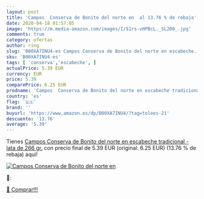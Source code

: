 ```yaml
---
layout: post
title: 'Campos  Conserva de Bonito del norte en  al 13.76 % de rebaja'
date: 2020-04-18 01:57:05
image: 'https://m.media-amazon.com/images/I/51rs-vHPBcL._SL200_.jpg'
comments: true
category: ofertas
author: ring
slug: 'B00XA7INU4-es Campos Conserva de Bonito del norte en escabeche...'
sku: 'B00XA7INU4-es'
tags: [ 'conserva','escabeche', ]
actualPrice: 5.39 EUR
currency: EUR
price: 5.39
comparePrice: 6.25 EUR
prodname: 'Campos  Conserva de Bonito del norte en escabeche tradicional  - lata de 266 gr.'
country: 'es'
flag: '🇪🇸'
brand: ''
buyurl: 'https://www.amazon.es/dp/B00XA7INU4/?tag=tolees-21'
descuento: '13.76'
average: '5.39'
---
```


Tienes [Campos  Conserva de Bonito del norte en escabeche tradicional  - lata de 266 gr.](https://www.amazon.es/dp/B00XA7INU4/?tag=tolees-21) con precio final de  5.39 EUR (original: 6.25 EUR) (13.76 %  de rebaja) aqui!

[![Campos  Conserva de Bonito del norte en ](https://m.media-amazon.com/images/I/51rs-vHPBcL._SL200_.jpg)](https://www.amazon.es/dp/B00XA7INU4/?tag=tolees-21)

🔎:


[🛒 Comprar!!!](https://www.amazon.es/dp/B00XA7INU4/?tag=tolees-21)
